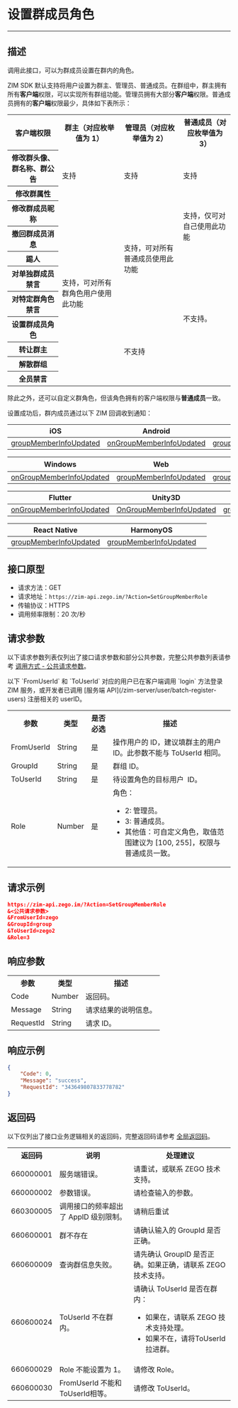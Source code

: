 
# 设置群成员角色

- - -

## 描述

调用此接口，可以为群成员设置在群内的角色。

ZIM SDK 默认支持将用户设置为群主、管理员、普通成员。在群组中，群主拥有所有**客户端**权限，可以实现所有群组功能。管理员拥有大部分**客户端**权限。普通成员拥有的**客户端**权限最少，具体如下表所示：

<table>
<tbody><tr>
<th>客户端权限</th>
<th>群主（对应枚举值为 1）</th>
<th>管理员（对应枚举值为 2）</th>
<th>普通成员（对应枚举值为 3）</th>
</tr>
<tr>
<th>修改群头像、群名称、群公告</th>
<td rowspan="2">支持</td>
<td rowspan="2">支持</td>
<td rowspan="2">支持</td>
</tr>
<tr>
<th>修改群属性</th>
</tr>
<tr>
<th>修改群成员昵称</th>
<td rowspan="9">支持，可对所有群角色用户使用此功能</td>
<td rowspan="5">支持，可对所有普通成员使用此功能</td>
<td rowspan="2">支持，仅可对自己使用此功能</td>
</tr>
<tr>
<th>撤回群成员消息</th>
</tr>
<tr>
<th>踢人</th>
<td rowspan="7">不支持。</td>
</tr>
<tr>
<th>对单独群成员禁言</th>
</tr>
<tr>
<th>对特定群角色禁言</th>
</tr>
<tr>
<th>设置群成员角色</th>
<td rowspan="4">不支持</td>
</tr>
<tr>
<th>转让群主</th>
</tr>
<tr>
<th>解散群组</th>
</tr>
<tr>
<th>全员禁言</th>
</tr>
</tbody></table>

除此之外，还可以自定义群角色，但该角色拥有的客户端权限与**普通成员**一致。

设置成功后，群内成员通过以下 ZIM 回调收到通知：

| iOS | Android | macOS |
|-----|---------|--------|
| [groupMemberInfoUpdated](https://doc-zh.zego.im/article/api?doc=zim_API~objective-c_ios~protocol~ZIMEventHandler#zim-group-member-info-updated-operated-info-group-id) | [onGroupMemberInfoUpdated](https://doc-zh.zego.im/article/api?doc=zim_API~java_android~class~ZIMEventHandler#on-group-member-info-updated) | [groupMemberInfoUpdated](https://doc-zh.zego.im/article/api?doc=zim_API~objective-c_macos~protocol~ZIMEventHandler#zim-group-member-info-updated-operated-info-group-id) |

| Windows | Web | 小程序 |
|---------|-----|---------|
| [onGroupMemberInfoUpdated](https://doc-zh.zego.im/article/api?doc=zim_API~cpp_windows~class~ZIMEventHandler#on-group-member-info-updated) | [groupMemberInfoUpdated](https://doc-zh.zego.im/article/api?doc=zim_API~javascript_web~interface~ZIMEventHandler#group-member-info-updated) | [groupMemberInfoUpdated](https://doc-zh.zego.im/article/api?doc=zim_API~javascript_wxxcx~interface~ZIMEventHandler#group-member-info-updated) |

| Flutter | Unity3D | uni-app |
|---------|---------|---------|
| [onGroupMemberInfoUpdated](https://pub.dev/documentation/zego_zim/latest/zego_zim/ZIMEventHandler/onGroupMemberInfoUpdated.html) | [OnGroupMemberInfoUpdated](https://doc-zh.zego.im/article/api?doc=zim_API~cs_unity3d~class~ZIMEventHandler#on-group-member-info-updated) | [groupMemberInfoUpdated](https://doc-zh.zego.im/article/api?doc=zim_API~javascript_uni-app~interface~ZIMEventHandler#group-member-info-updated) |

| React Native | HarmonyOS | |
|---------|--------------|---|
| [groupMemberInfoUpdated](https://doc-zh.zego.im/article/api?doc=zim_API~javascript_react-native~interface~ZIMEventHandler#group-member-info-updated) | [groupMemberInfoUpdated](https://doc-zh.zego.im/article/api?doc=zim_API~javascript_harmony~interface~ZIMEventHandler#group-member-info-updated) | |

## 接口原型

- 请求方法：GET
- 请求地址：`https://zim-api.zego.im/?Action=SetGroupMemberRole`
- 传输协议：HTTPS
- 调用频率限制：20 次/秒

## 请求参数

以下请求参数列表仅列出了接口请求参数和部分公共参数，完整公共参数列表请参考 [调用方式 - 公共请求参数](/zim-server/accessing-server-apis#2-公共参数)。

<Note title="说明">
以下 `FromUserId` 和 `ToUserId` 对应的用户已在客户端调用 `login` 方法登录 ZIM 服务，或开发者已调用 [服务端 API](/zim-server/user/batch-register-users) 注册相关的 userID。
</Note>

<table>
<tbody><tr>
<th>参数</th>
<th>类型</th>
<th>是否必选</th>
<th>描述</th>
</tr>
<tr>
<td>FromUserId</td>
<td>String</td>
<td>是</td>
<td>操作用户的 ID，建议填群主的用户 ID。<Warning title="注意">此参数不能与 ToUserId 相同。</Warning></td>
</tr>
<tr>
<td>GroupId</td>
<td>String</td>
<td>是</td>
<td>群组 ID。</td>
</tr>
<tr>
<td>ToUserId</td>
<td>String</td>
<td>是</td>
<td>待设置角色的目标用户&nbsp; ID。</td>
</tr>
<tr>
<td>Role</td>
<td>Number</td>
<td>是</td>
<td>角色：<ul><li>2: 管理员。</li><li>3: 普通成员。</li><li>其他值：可自定义角色，取值范围建议为 [100, 255]，权限与普通成员一致。</li></ul></td>
</tr>
</tbody></table>

## 请求示例

```json
https://zim-api.zego.im/?Action=SetGroupMemberRole
&<公共请求参数>
&FromUserId=zego
&GroupId=group
&ToUserId=zego2
&Role=3
```

## 响应参数

<table>
<tbody><tr data-row-level="1">
<th>参数</th>
<th>类型</th>
<th>描述</th>
</tr>
<tr data-row-level="2">
<td>Code</td>
<td>Number</td>
<td>返回码。</td>
</tr>
<tr data-row-level="3">
<td>Message</td>
<td>String</td>
<td>请求结果的说明信息。</td>
</tr>
<tr data-row-level="4">
<td>RequestId</td>
<td>String</td>
<td>请求 ID。</td>
</tr>
</tbody></table>

## 响应示例

```json
{
    "Code": 0,
    "Message": "success",
    "RequestId": "343649807833778782"
}
```

## 返回码

以下仅列出了接口业务逻辑相关的返回码，完整返回码请参考 [全局返回码](/zim-server/return-codes)。

<table>
<tbody><tr>
<th>返回码</th>
<th>说明</th>
<th>处理建议</th>
</tr>
<tr>
<td>660000001</td>
<td>服务端错误。</td>
<td>请重试，或联系 ZEGO 技术支持。</td>
</tr>
<tr>
<td>660000002</td>
<td>参数错误。</td>
<td>请检查输入的参数。</td>
</tr>
<tr>
<td>660300005</td>
<td>调用接口的频率超出了 AppID 级别限制。</td>
<td>请稍后重试</td>
</tr>
<tr>
<td>660600001</td>
<td>群不存在</td>
<td>请确认输入的 GroupId 是否正确。</td>
</tr>
<tr>
<td>660600009</td>
<td>查询群信息失败。</td>
<td>请先确认 GroupID 是否正确。如果正确，请联系 ZEGO 技术支持。</td>
</tr>
<tr>
<td>660600024</td>
<td>ToUserId 不在群内。</td>
<td>请确认 ToUserId 是否在群内：
<ul><li>如果在，请联系 ZEGO 技术支持处理。 </li><li>如果不在，请将ToUserId 拉进群。</li></ul></td>
</tr>
<tr>
<td>660600029</td>
<td>Role 不能设置为 1。</td>
<td>请修改 Role。</td>
</tr>
<tr>
<td>660600030</td>
<td>FromUserId 不能和 ToUserId相等。</td>
<td>请修改 ToUserId。</td>
</tr>
</tbody></table>
